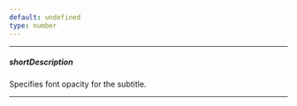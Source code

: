 ```yaml
---
default: undefined
type: number
---
```

---
##### shortDescription
Specifies font opacity for the subtitle.

---
